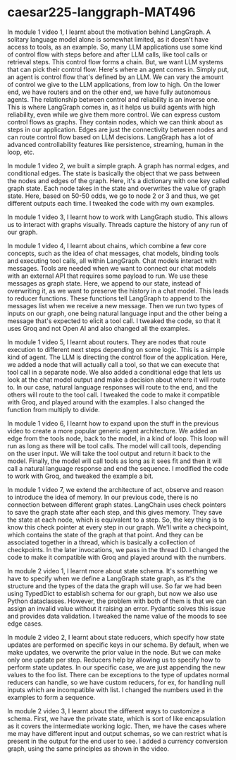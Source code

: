 # caesar225-langgraph-MAT496

In module 1 video 1, I learnt about the motivation behind LangGraph. A solitary language model alone is somewhat limited, as it doesn't have access to tools, as an example. So, many LLM applications use some kind of control flow with steps before and after LLM calls, like tool calls or retrieval steps. This control flow forms a chain. But, we want LLM systems that can pick their control flow. Here's where an agent comes in. Simply put, an agent is control flow that's defined by an LLM. We can vary the amount of control we give to the LLM applications, from low to high. On the lower end, we have routers and on the other end, we have fully autonomous agents. The relationship between control and reliability is an inverse one. 
This is where LangGraph comes in, as it helps us build agents with high reliability, even while we give them more control. We can express custom control flows as graphs. They contain nodes, which we can think about as steps in our application. Edges are just the connectivity between nodes and can route control flow based on LLM decisions. LangGraph has a lot of advanced controllability features like persistence, streaming, human in the loop, etc.

In module 1 video 2, we built a simple graph. A graph has normal edges, and conditional edges. The state is basically the object that we pass between the nodes and edges of the graph. Here, it's a dictionary with one key called graph state. Each node takes in the state and overwrites the value of graph state. Here, based on 50-50 odds, we go to node 2 or 3 and thus, we get different outputs each time. I tweaked the code with my own examples.

In module 1 video 3, I learnt how to work with LangGraph studio. This allows us to interact with graphs visually. Threads capture the history of any run of our graph.

In module 1 video 4, I learnt about chains, which combine a few core concepts, such as the idea of chat messages, chat models, binding tools and executing tool calls, all within LangGraph. Chat models interact with messages. Tools are needed when we want to connect our chat models with an external API that requires some payload to run. We use these messages as graph state. Here, we append to our state, instead of overwriting it, as we want to preserve the history in a chat model. This leads to reducer functions. These functions tell LangGraph to append to the messages list when we receive a new message. Then we run two types of inputs on our graph, one being natural language input and the other being a message that's expected to elicit a tool call. I tweaked the code, so that it uses Groq and not Open AI and also changed all the examples.

In module 1 video 5, I learnt about routers. They are nodes that route execution to different next steps depending on some logic. This is a simple kind of agent. The LLM is directing the control flow of the application. Here, we added a node that will actually call a tool, so that we can execute that tool call in a separate node. We also added a conditional edge that lets us look at the chat model output and make a decision about where it will route to. In our case, natural language responses will route to the end, and the others will route to the tool call. I tweaked the code to make it compatible with Groq, and played around with the examples. I also changed the function from multiply to divide. 

In module 1 video 6, I learnt how to expand upon the stuff in the previous video to create a more popular generic agent architecture. We added an edge from the tools node, back to the model, in a kind of loop. This loop will run as long as there will be tool calls. The model will call tools, depending on the user input. We will take the tool output and return it back to the model. Finally, the model will call tools as long as it sees fit and then it will call a natural language response and end the sequence. I modified the code to work with Groq, and tweaked the example a bit.

In module 1 video 7, we extend the architecture of act, observe and reason to introduce the idea of memory. In our previous code, there is no connection between different graph states. LangChain uses check pointers to save the graph state after each step, and this gives memory. They save the state at each node, which is equivalent to a step. So, the key thing is to know this check pointer at every step in our graph. We'll write a checkpoint, which contains the state of the graph at that point. And they can be associated together in a thread, which is basically a collection of checkpoints. In the later invocations, we pass in the thread ID. I changed the code to make it compatible with Groq and played around with the numbers.


In module 2 video 1, I learnt more about state schema. It's something we have to specify when we define a LangGraph state graph, as it's the structure and the types of the data the graph will use. So far we had been using TypedDict to establish schema for our graph, but now we also use Python dataclasses. However, the problem with both of them is that we can assign an invalid value without it raising an error. Pydantic solves this issue and provides data validation. I tweaked the name value of the moods to see edge cases.

In module 2 video 2, I learnt about state reducers, which specify how state updates are performed on specific keys in our schema. By default, when we make updates, we overwrite the prior value in the node. But we can make only one update per step. Reducers help by allowing us to specify how to perform state updates. In our specific case, we are just appending the new values to the foo list. There can be exceptions to the type of updates normal reducers can handle, so we have custom reducers, for ex, for handling null inputs which are incompatible with list. I changed the numbers used in the examples to form a sequence.

In module 2 video 3, I learnt about the different ways to customize a schema. First, we have the private state, which is sort of like encapsulation as it covers the intermediate working logic. Then, we have the cases where me may have different input and output schemas, so we can restrict what is present in the output for the end user to see. I added a currency conversion graph, using the same principles as shown in the video.
